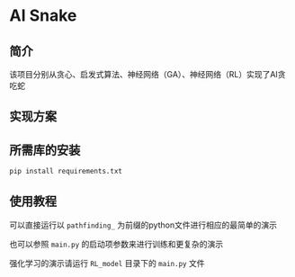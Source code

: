 # AI Snake

## 简介
该项目分别从贪心、启发式算法、神经网络（GA）、神经网络（RL）实现了AI贪吃蛇

## 实现方案

## 所需库的安装
```bash
pip install requirements.txt
```

## 使用教程
可以直接运行以 `pathfinding_` 为前缀的python文件进行相应的最简单的演示

也可以参照 `main.py` 的启动项参数来进行训练和更复杂的演示

强化学习的演示请运行 `RL_model` 目录下的 `main.py` 文件
